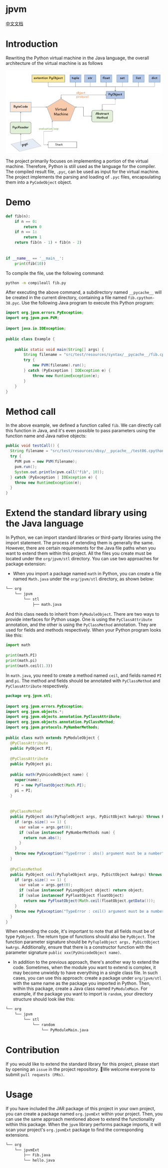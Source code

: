 # jpvm
[中文文档](README.md)
# Introduction

Rewriting the Python virtual machine in the Java language, the overall architecture of the virtual machine is as follows

![](./docs/arch.png)

The project primarily focuses on implementing a portion of the virtual machine. Therefore, Python is still used as the language for the compiler. The compiled result file, `.pyc`, can be used as input for the virtual machine. The project implements the parsing and loading of `.pyc` files, encapsulating them into a `PyCodeObject` object.

# Demo

```python
def fib(n):
    if n == 0:
        return 0
    if n == 1:
        return 1
    return fib(n - 1) + fib(n - 2)


if __name__ == '__main__':
    print(fib(10))
```

To compile the file, use the following command:

```bash
python -m compileall fib.py
```


After executing the above command, a subdirectory named `__pycache__` will be created in the current directory, containing a file named `fib.cpython-38.pyc`. Use the following Java program to execute this Python program:

```java
import org.jpvm.errors.PyException;
import org.jpvm.pvm.PVM;

import java.io.IOException;

public class Example {

	public static void main(String[] args) {
		String filename = "src/test/resources/syntax/__pycache__/fib.cpython-38.pyc";
		try {
			new PVM(filename).run();
		} catch (PyException | IOException e) {
			throw new RuntimeException(e);
		}
	}
}
```

# Method call

In the above example, we defined a function called `fib`. We can directly call this function in Java, and it's even possible to pass parameters using the function name and Java native objects:

```java
public void testCall() {
  String filename = "src/test/resources/obsy/__pycache__/test06.cpython-38.pyc";
  try {
    PVM pvm = new PVM(filename);
    pvm.run();
    System.out.println(pvm.call("fib", 10));
  } catch (PyException | IOException e) {
    throw new RuntimeException(e);
  }
}
```

# Extend the standard library using the Java language

In Python, we can import standard libraries or third-party libraries using the import statement. The process of extending them is generally the same. However, there are certain requirements for the Java file paths when you want to extend them within this project. All the files you create must be located under the `org/jpvm/stl` directory. You can use two approaches for package extension:

- When you import a package named `math` in Python, you can create a file named `Math.java` under the `org/jpvm/stl` directory, as shown below:

```bash
└── org
    └── jpvm
        └── stl
            ├── math.java
```

And this class needs to inherit from `PyModuleObject`. There are two ways to provide interfaces for Python usage. One is using the `PyClassAttribute` annotation, and the other is using the `PyClassMethod` annotation. They are used for fields and methods respectively. When your Python program looks like this:

```python
import math

print(math.PI)
print(math.pi)
print(math.ceil(1.3))
```

In `math.java`, you need to create a method named `ceil`, and fields named `PI` and `pi`. The method and fields should be annotated with `PyClassMethod` and `PyClassAttribute` respectively.

```java
package org.jpvm.stl;

import org.jpvm.errors.PyException;
import org.jpvm.objects.*;
import org.jpvm.objects.annotation.PyClassAttribute;
import org.jpvm.objects.annotation.PyClassMethod;
import org.jpvm.protocols.PyNumberMethods;

public class math extends PyModuleObject {
  @PyClassAttribute
  public PyObject PI;

  @PyClassAttribute
  public PyObject pi;

  public math(PyUnicodeObject name) {
    super(name);
    PI = new PyFloatObject(Math.PI);
    pi = PI;
  }


  @PyClassMethod
  public PyObject abs(PyTupleObject args, PyDictObject kwArgs) throws PyException {
    if (args.size() == 1) {
      var value = args.get(0);
      if (value instanceof PyNumberMethods num) {
        return num.abs();
      }
    }
    throw new PyException("TypeError : abs() argument must be a number");
  }

  @PyClassMethod
  public PyObject ceil(PyTupleObject args, PyDictObject kwArgs) throws PyException {
    if (args.size() == 1) {
      var value = args.get(0);
      if (value instanceof PyLongObject object) return object;
      if (value instanceof PyFloatObject floatObject)
        return new PyFloatObject(Math.ceil(floatObject.getData()));
    }
    throw new PyException("TypeError : ceil() argument must be a number");
  }
}
```


When extending the code, it's important to note that all fields must be of type `PyObject`. The return type of functions should also be `PyObject`. The function parameter signature should be `PyTupleObject args, PyDictObject kwArgs`. Additionally, ensure that there is a constructor function with the parameter signature `public xxx(PyUnicodeObject name)`.

- In addition to the previous approach, there's another way to extend the code. Sometimes, when the module you want to extend is complex, it may become unwieldy to have everything in a single class file. In such cases, you can use this approach: create a package under `org/jpvm/stl` with the same name as the package you imported in Python. Then, within this package, create a Java class named `PyModuleMain`. For example, if the package you want to import is `random`, your directory structure should look like this:

```bash
└── org
    └── jpvm
        └── stl
            └── random
                └── PyModuleMain.java
```

# Contribution

If you would like to extend the standard library for this project, please start by opening an `issue` in the project repository. 👏We welcome everyone to submit `pull requests (PRs)`.

# Usage

If you have included the JAR package of this project in your own project, you can create a package named `org.jpvmExt` within your project. Then, you can use the same approach mentioned above to extend the functionality within this package. When the `jpvm` library performs package imports, it will scan your project's `org.jpvmExt` package to find the corresponding extensions.

```bash
└── org
    └── jpvmExt
        ├── Fib.java
        └── hello.java
```

